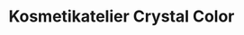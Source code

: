 ---
title: "Kosmetikatelier Crystal Color"
url: /oberammergau/kosmetikatelier-crystal-color/
shop: Kosmetik
---